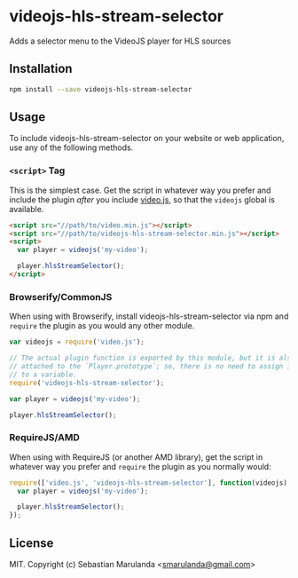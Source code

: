 # videojs-hls-stream-selector

Adds a selector menu to the VideoJS player for HLS sources

## Installation

```sh
npm install --save videojs-hls-stream-selector
```

## Usage

To include videojs-hls-stream-selector on your website or web application, use any of the following methods.

### `<script>` Tag

This is the simplest case. Get the script in whatever way you prefer and include the plugin _after_ you include [video.js][videojs], so that the `videojs` global is available.

```html
<script src="//path/to/video.min.js"></script>
<script src="//path/to/videojs-hls-stream-selector.min.js"></script>
<script>
  var player = videojs('my-video');

  player.hlsStreamSelector();
</script>
```

### Browserify/CommonJS

When using with Browserify, install videojs-hls-stream-selector via npm and `require` the plugin as you would any other module.

```js
var videojs = require('video.js');

// The actual plugin function is exported by this module, but it is also
// attached to the `Player.prototype`; so, there is no need to assign it
// to a variable.
require('videojs-hls-stream-selector');

var player = videojs('my-video');

player.hlsStreamSelector();
```

### RequireJS/AMD

When using with RequireJS (or another AMD library), get the script in whatever way you prefer and `require` the plugin as you normally would:

```js
require(['video.js', 'videojs-hls-stream-selector'], function(videojs) {
  var player = videojs('my-video');

  player.hlsStreamSelector();
});
```

## License

MIT. Copyright (c) Sebastian Marulanda &lt;smarulanda@gmail.com&gt;


[videojs]: http://videojs.com/
